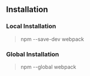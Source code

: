 ## Installation
### Local Installation
> npm --save-dev webpack

### Global Installation
> npm --global webpack